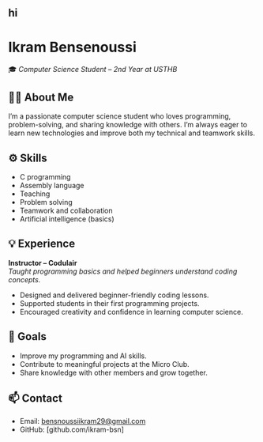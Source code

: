 ## hi 
# Ikram Bensenoussi  
🎓 *Computer Science Student – 2nd Year at USTHB*  

## 👩‍💻 About Me  
I’m a passionate computer science student who loves programming, problem-solving, and sharing knowledge with others. I’m always eager to learn new technologies and improve both my technical and teamwork skills.  

## ⚙️ Skills  
- C programming  
- Assembly language  
- Teaching  
- Problem solving  
- Teamwork and collaboration  
- Artificial intelligence (basics)  

## 💡 Experience  
**Instructor – Codulair**  
*Taught programming basics and helped beginners understand coding concepts.*  
- Designed and delivered beginner-friendly coding lessons.  
- Supported students in their first programming projects.  
- Encouraged creativity and confidence in learning computer science.  

## 🚀 Goals  
- Improve my programming and AI skills.  
- Contribute to meaningful projects at the Micro Club.  
- Share knowledge with other members and grow together.  

## 📫 Contact  
- Email: bensnoussiikram29@gmail.com 
- GitHub: [github.com/ikram-bsn]
